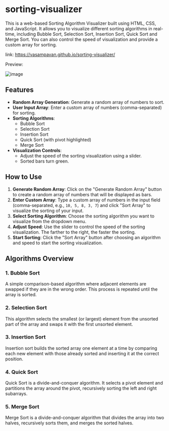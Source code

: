 # sorting-visualizer

This is a web-based Sorting Algorithm Visualizer built using HTML, CSS, and JavaScript. It allows you to visualize different sorting algorithms in real-time, including Bubble Sort, Selection Sort, Insertion Sort, Quick Sort and Merge Sort. You can also control the speed of visualization and provide a custom array for sorting.

link: https://vasampavan.github.io/sorting-visualizer/

Preview:

![image](https://github.com/user-attachments/assets/4b539aae-2e3f-47b7-95dc-d48465f4e3d2)


## Features

- **Random Array Generation**: Generate a random array of numbers to sort.
- **User Input Array**: Enter a custom array of numbers (comma-separated) for sorting.
- **Sorting Algorithms**:
  - Bubble Sort
  - Selection Sort
  - Insertion Sort
  - Quick Sort (with pivot highlighted)
  - Merge Sort
- **Visualization Controls**:
  - Adjust the speed of the sorting visualization using a slider.
  - Sorted bars turn green.

## How to Use

1. **Generate Random Array**: Click on the "Generate Random Array" button to create a random array of numbers that will be displayed as bars.
2. **Enter Custom Array**: Type a custom array of numbers in the input field (comma-separated, e.g., `10, 5, 8, 3, 7`) and click "Sort Array" to visualize the sorting of your input.
3. **Select Sorting Algorithm**: Choose the sorting algorithm you want to visualize from the dropdown menu.
4. **Adjust Speed**: Use the slider to control the speed of the sorting visualization. The farther to the right, the faster the sorting.
5. **Start Sorting**: Click the "Sort Array" button after choosing an algorithm and speed to start the sorting visualization.

## Algorithms Overview

### 1. Bubble Sort
A simple comparison-based algorithm where adjacent elements are swapped if they are in the wrong order. This process is repeated until the array is sorted.

### 2. Selection Sort
This algorithm selects the smallest (or largest) element from the unsorted part of the array and swaps it with the first unsorted element.

### 3. Insertion Sort
Insertion sort builds the sorted array one element at a time by comparing each new element with those already sorted and inserting it at the correct position.

### 4. Quick Sort
Quick Sort is a divide-and-conquer algorithm. It selects a pivot element and partitions the array around the pivot, recursively sorting the left and right subarrays.

### 5. Merge Sort
Merge Sort is a divide-and-conquer algorithm that divides the array into two halves, recursively sorts them, and merges the sorted halves.
